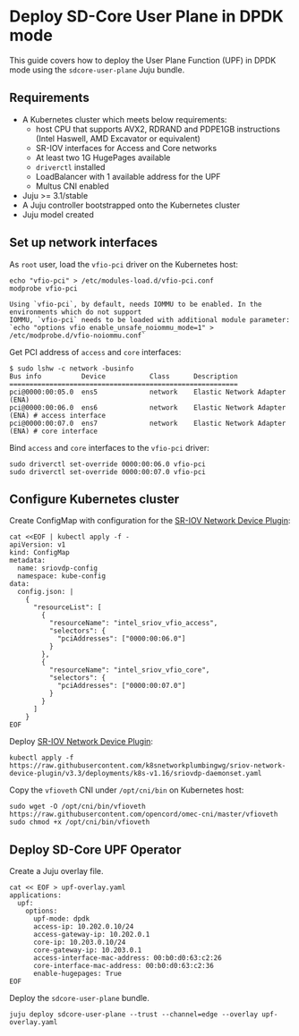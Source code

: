 # Deploy SD-Core User Plane in DPDK mode

This guide covers how to deploy the User Plane Function (UPF) in DPDK mode using 
the `sdcore-user-plane` Juju bundle.

## Requirements

- A Kubernetes cluster which meets below requirements:
  - host CPU that supports AVX2, RDRAND and PDPE1GB instructions (Intel Haswell, AMD Excavator 
    or equivalent)
  - SR-IOV interfaces for Access and Core networks
  - At least two 1G HugePages available
  - `driverctl` installed
  - LoadBalancer with 1 available address for the UPF
  - Multus CNI enabled
- Juju >= 3.1/stable
- A Juju controller bootstrapped onto the Kubernetes cluster
- Juju model created

## Set up network interfaces

As `root` user, load the `vfio-pci` driver on the Kubernetes host:

```shell
echo "vfio-pci" > /etc/modules-load.d/vfio-pci.conf
modprobe vfio-pci
```

```{note}
Using `vfio-pci`, by default, needs IOMMU to be enabled. In the environments which do not support
IOMMU, `vfio-pci` needs to be loaded with additional module parameter:
`echo "options vfio enable_unsafe_noiommu_mode=1" > /etc/modprobe.d/vfio-noiommu.conf`
```

Get PCI address of `access` and `core` interfaces:

```shell
$ sudo lshw -c network -businfo
Bus info          Device           Class      Description
=========================================================
pci@0000:00:05.0  ens5             network    Elastic Network Adapter (ENA)
pci@0000:00:06.0  ens6             network    Elastic Network Adapter (ENA) # access interface
pci@0000:00:07.0  ens7             network    Elastic Network Adapter (ENA) # core interface
```

Bind `access` and `core` interfaces to the `vfio-pci` driver:

```shell
sudo driverctl set-override 0000:00:06.0 vfio-pci
sudo driverctl set-override 0000:00:07.0 vfio-pci
```

## Configure Kubernetes cluster

Create ConfigMap with configuration for the [SR-IOV Network Device Plugin]:

```shell
cat <<EOF | kubectl apply -f -
apiVersion: v1
kind: ConfigMap
metadata:
  name: sriovdp-config
  namespace: kube-config
data:
  config.json: |
    {
      "resourceList": [
        {
          "resourceName": "intel_sriov_vfio_access",
          "selectors": {
            "pciAddresses": ["0000:00:06.0"]
          }
        },
        {
          "resourceName": "intel_sriov_vfio_core",
          "selectors": {
            "pciAddresses": ["0000:00:07.0"]
          }
        }
      ]
    }
EOF
```

Deploy [SR-IOV Network Device Plugin]:

```shell
kubectl apply -f https://raw.githubusercontent.com/k8snetworkplumbingwg/sriov-network-device-plugin/v3.3/deployments/k8s-v1.16/sriovdp-daemonset.yaml
```

Copy the `vfioveth` CNI under `/opt/cni/bin` on Kubernetes host:

```shell
sudo wget -O /opt/cni/bin/vfioveth https://raw.githubusercontent.com/opencord/omec-cni/master/vfioveth
sudo chmod +x /opt/cni/bin/vfioveth
```

## Deploy SD-Core UPF Operator

Create a Juju overlay file.

```console
cat << EOF > upf-overlay.yaml
applications:
  upf:
    options:
      upf-mode: dpdk
      access-ip: 10.202.0.10/24
      access-gateway-ip: 10.202.0.1
      core-ip: 10.203.0.10/24
      core-gateway-ip: 10.203.0.1
      access-interface-mac-address: 00:b0:d0:63:c2:26
      core-interface-mac-address: 00:b0:d0:63:c2:36
      enable-hugepages: True
EOF
```

Deploy the `sdcore-user-plane` bundle.

```console
juju deploy sdcore-user-plane --trust --channel=edge --overlay upf-overlay.yaml
```


[SR-IOV Network Device Plugin]: https://github.com/k8snetworkplumbingwg/sriov-network-device-plugin